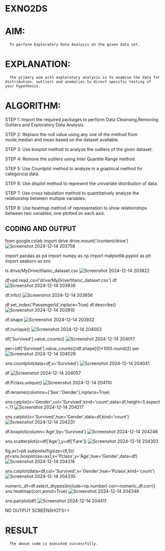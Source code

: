 # EXNO2DS
# AIM:
      To perform Exploratory Data Analysis on the given data set.
      
# EXPLANATION:
      The primary aim with exploratory analysis is to examine the data for distribution, outliers and anomalies to direct specific testing of your hypothesis.
  
# ALGORITHM:
STEP 1: 
      Import the required packages to perform Data Cleansing,Removing Outliers and Exploratory Data Analysis.

STEP 2:
      Replace the null value using any one of the method from mode,median and mean based on the dataset available.

STEP 3: 
      Use boxplot method to analyze the outliers of the given dataset.

STEP 4: 
      Remove the outliers using Inter Quantile Range method.

STEP 5: 
      Use Countplot method to analyze in a graphical method for categorical data.

STEP 6: 
      Use displot method to represent the univariate distribution of data.

STEP 7:
      Use cross tabulation method to quantitatively analyze the relationship between multiple variables.

STEP 8:
      Use heatmap method of representation to show relationships between two variables, one plotted on each axis.

## CODING AND OUTPUT
from google.colab import drive
drive.mount('/content/drive')
![Screenshot 2024-12-14 203758](https://github.com/user-attachments/assets/d430ab4b-666f-472e-99b7-0a2f842d883f)

import pandas as pd
import numpy as np
import matplotlib.pyplot as plt
import seaborn as sns

ls drive/MyDrive/titanic_dataset.csv
![Screenshot 2024-12-14 203822](https://github.com/user-attachments/assets/0f653018-d87a-47ea-a638-ff32cb2cf75b)

df=pd.read_csv('drive/MyDrive/titanic_dataset.csv')
df
![Screenshot 2024-12-14 203839](https://github.com/user-attachments/assets/bba2f4cc-66ad-4d5a-8a80-1afe11ded97e)

df.info()
![Screenshot 2024-12-14 203856](https://github.com/user-attachments/assets/b6c07a64-3e8b-4478-9abb-376dfbd56ba5)

df.set_index('PassengerId',inplace=True)
df.describe()
![Screenshot 2024-12-14 203910](https://github.com/user-attachments/assets/abcf1f54-c9ae-470e-ab9c-f2ba29e1ddb6)

df.shape
![Screenshot 2024-12-14 203932](https://github.com/user-attachments/assets/0fc385c3-b97d-41d8-81b6-c64f3ba01dfd)

df.nunique()
![Screenshot 2024-12-14 204002](https://github.com/user-attachments/assets/6d9e8ba1-6d12-4993-9d08-6047b52fc2a5)

df['Survived'].value_counts()
![Screenshot 2024-12-14 204017](https://github.com/user-attachments/assets/b3568c02-9317-439c-8a62-00c8e7b333ac)

per=(df['Survived'].value_counts()/df.shape[0]*100).round(2)
per
![Screenshot 2024-12-14 204029](https://github.com/user-attachments/assets/6876cbd9-0fda-413e-978b-0f38b2ed9b43)

sns.countplot(data=df,x='Survived')
![Screenshot 2024-12-14 204041](https://github.com/user-attachments/assets/e3a02dbc-1940-4991-86d7-30eb619f82fe)

df
![Screenshot 2024-12-14 204057](https://github.com/user-attachments/assets/af08b48e-93fd-4d34-858e-d318567c0d45)

df.Pclass.unique()
![Screenshot 2024-12-14 204110](https://github.com/user-attachments/assets/40962967-ab58-471f-a28f-68cb82e3c4b6)

df.rename(columns={'Sex':'Gender'},inplace=True)

sns.catplot(x='Gender',col='Survived',kind='count',data=df,height=5,aspect=.7)
![Screenshot 2024-12-14 204217](https://github.com/user-attachments/assets/1a597ec7-1a01-457b-8c21-6a6ee95bbca6)

sns.catplot(x='Survived',hue='Gender',data=df,kind='count')
![Screenshot 2024-12-14 204231](https://github.com/user-attachments/assets/9d7809f0-a6ae-4a24-b763-6287839a18cf)

df.boxplot(column='Age',by='Survived')
![Screenshot 2024-12-14 204246](https://github.com/user-attachments/assets/4bdf289c-9b24-404e-a737-cb07b1e57fbe)

sns.scatterplot(x=df['Age'],y=df['Fare'])
![Screenshot 2024-12-14 204303](https://github.com/user-attachments/assets/a8153217-be70-4784-955b-cb49b42eb457)

fig,ax1=plt.subplots(figsize=(8,5))
pt=sns.boxplot(ax=ax1,x='Pclass',y='Age',hue='Gender',data=df)
![Screenshot 2024-12-14 204318](https://github.com/user-attachments/assets/20ac6283-06c2-42d0-a904-d1cab3ac3121)

sns.catplot(data=df,col='Survived',x='Gender',hue='Pclass',kind='count')
![Screenshot 2024-12-14 204335](https://github.com/user-attachments/assets/64c0b6ed-4eda-4b19-b7d1-5fe492fdd1df)

numeric_df=df.select_dtypes(include=np.number)
corr=numeric_df.corr()
sns.heatmap(corr,annot=True)
![Screenshot 2024-12-14 204348](https://github.com/user-attachments/assets/39a7eea8-680b-4fcc-a724-9c3b2f182501)

sns.pairplot(df)
![Screenshot 2024-12-14 204411](https://github.com/user-attachments/assets/7da324a2-fbeb-4852-b742-0762bc56b0f3)
   
ND OUTPUT SCREENSHOTS>>

# RESULT
      The above code is executed successfully.
